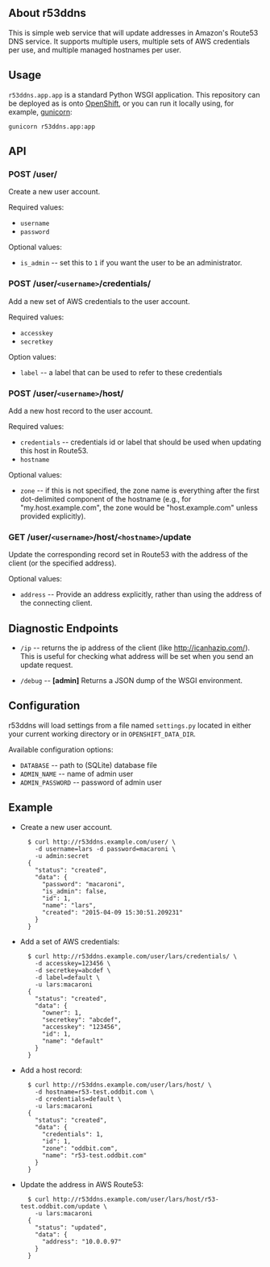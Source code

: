 ## About r53ddns

This is simple web service that will update addresses in Amazon's
Route53 DNS service.  It supports multiple users, multiple sets of AWS
credentials per use, and multiple managed hostnames per user.

## Usage

`r53ddns.app.app` is a standard Python WSGI application.  This
repository can be deployed as is onto [OpenShift][], or you can run it
locally using, for example, [gunicorn][]:

    gunicorn r53ddns.app:app

[openshift]: https://www.openshift.com/
[gunicorn]: http://gunicorn.org/

## API

### POST /user/

Create a new user account.

Required values:

- `username`
- `password`

Optional values:

- `is_admin` -- set this to `1` if you want the user to be an
  administrator.

### POST /user/`<username>`/credentials/

Add a new set of AWS credentials to the user account.

Required values:

- `accesskey`
- `secretkey`

Option values:

- `label` -- a label that can be used to refer to these credentials

### POST /user/`<username>`/host/

Add a new host record to the user account.

Required values:

- `credentials` -- credentials id or label that should be used when
  updating this host in Route53.
- `hostname`

Optional values:

- `zone` -- if this is not specified, the zone name is everything
  after the first dot-delimited component of the hostname (e.g., for
  "my.host.example.com", the zone would be "host.example.com" unless
  provided explicitly).

### GET /user/`<username>`/host/`<hostname>`/update

Update the corresponding record set in Route53 with the address of the
client (or the specified address).

Optional values:

- `address` -- Provide an address explicitly, rather than using the
  address of the connecting client.

## Diagnostic Endpoints

- `/ip` -- returns the ip address of the client (like
  <http://icanhazip.com/>).  This is useful for checking what address
  will be set when you send an update request.

- `/debug` -- **[admin]** Returns a JSON dump of the WSGI environment.

## Configuration

r53ddns will load settings from a file named `settings.py` located in
either your current working directory or in `OPENSHIFT_DATA_DIR`.

Available configuration options:

- `DATABASE` -- path to (SQLite) database file
- `ADMIN_NAME` -- name of admin user
- `ADMIN_PASSWORD` -- password of admin user

## Example

- Create a new user account.

        $ curl http://r53ddns.example.com/user/ \
          -d username=lars -d password=macaroni \
          -u admin:secret
        {
          "status": "created", 
          "data": {
            "password": "macaroni", 
            "is_admin": false, 
            "id": 1, 
            "name": "lars", 
            "created": "2015-04-09 15:30:51.209231"
          }
        }

- Add a set of AWS credentials:

        $ curl http://r53ddns.example.com/user/lars/credentials/ \
          -d accesskey=123456 \
          -d secretkey=abcdef \
          -d label=default \
          -u lars:macaroni
        {
          "status": "created", 
          "data": {
            "owner": 1, 
            "secretkey": "abcdef", 
            "accesskey": "123456", 
            "id": 1, 
            "name": "default"
          }
        }

- Add a host record:

        $ curl http://r53ddns.example.com/user/lars/host/ \
          -d hostname=r53-test.oddbit.com \
          -d credentials=default \
          -u lars:macaroni
        {
          "status": "created", 
          "data": {
            "credentials": 1, 
            "id": 1, 
            "zone": "oddbit.com", 
            "name": "r53-test.oddbit.com"
          }
        }

- Update the address in AWS Route53:

        $ curl http://r53ddns.example.com/user/lars/host/r53-test.oddbit.com/update \
          -u lars:macaroni
        {
          "status": "updated", 
          "data": {
            "address": "10.0.0.97"
          }
        }


